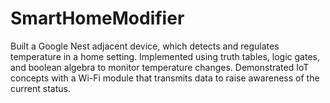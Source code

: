 # SmartHomeModifier

Built a Google Nest adjacent device, which detects and regulates temperature in a home setting.
Implemented using truth tables, logic gates, and boolean algebra to monitor temperature changes.
Demonstrated IoT concepts with a Wi-Fi module that transmits data to raise awareness of the current status.
